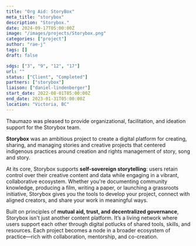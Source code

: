 ```yaml
---
title: "Org Aid: StoryBox"
meta_title: "storybox"
description: "Storybox."
date: 2024-09-17T05:00:00Z
image: "/images/projects/Storybox.png"
categories: ["project"]
author: "rae-j"
tags: []
draft: false

sdgs: ["3", "9", "12", "17"]
url: ""
status: ["Client", "Completed"]
partners: ["storybox"]
liaison: ["daniel-lindenberger"]
start_date: 2022-08-01T05:00:00Z
end_date: 2023-01-31T05:00:00Z
location: "Victoria, BC"
---
```


Thaumazo was pleased to provide organizational, facilitation, and ideation support for the Storybox team.

**Storybox** was an ambitious project to create a digital platform for creating, sharing, and managing stories and creative projects that centered indigenous practices around creation and rights management of story, song and story. 

At its core, Storybox supports **self-sovereign storytelling**: users retain control over their creative content and data while engaging in a vibrant, collaborative ecosystem. Whether you're documenting community knowledge, producing a film, writing a paper, or launching a grassroots initiative, Storybox gives you the tools to develop your project, connect with aligned creators, and share your work in meaningful ways.

Built on principles of **mutual aid, trust, and decentralized governance**, Storybox isn't just another content platform. It’s a living network where users support each other through digital potlucks of shared tools, skills, and resources. Each project becomes a node in a broader ecosystem of practice—rich with collaboration, mentorship, and co-creation.

